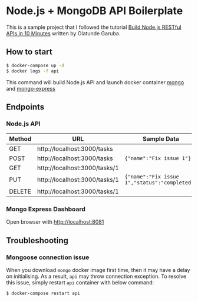 # Node.js + MongoDB API Boilerplate

This is a sample project that I followed the tutorial [Build Node.js RESTful APIs in 10 Minutes](https://www.codementor.io/olatundegaruba/nodejs-restful-apis-in-10-minutes-q0sgsfhbd) written by Olatunde Garuba.

## How to start

```bash
$ docker-compose up -d
$ docker logs -f api
```

This command will build Node.js API and launch docker container [mongo](https://hub.docker.com/_/mongo/) and [mongo-express](https://hub.docker.com/_/mongo-express/)

## Endpoints

### Node.js API

| Method | URL | Sample Data |
|------- | --- | ----------- |
| GET | http://localhost:3000/tasks | |
| POST | http://localhost:3000/tasks | `{"name":"Fix issue 1"}`|
| GET | http://localhost:3000/tasks/1 | |
| PUT | http://localhost:3000/tasks/1 | `{"name":"Fix issue 1","status":"completed"}`|
| DELETE | http://localhost:3000/tasks/1 | |

### Mongo Express Dashboard

Open browser with [http://localhost:8081](http://localhost:8081)

## Troubleshooting

### Mongoose connection issue

When you download `mongo` docker image first time, then it may have a delay on initialising. As a result, `api` may throw connection exception. To resolve this issue, simply restart `api` container with below command:

```bash
$ docker-compose restart api
```
